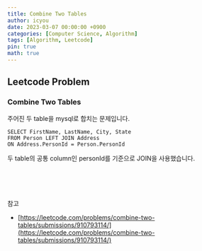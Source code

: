 ```yaml
---
title: Combine Two Tables
author: icyou
date: 2023-03-07 00:00:00 +0900
categories: [Computer Science, Algorithm]
tags: [Algorithm, Leetcode]
pin: true
math: true
---
```


## Leetcode Problem

### Combine Two Tables
주어진 두 table을 mysql로 합치는 문제입니다.

```
SELECT FirstName, LastName, City, State
FROM Person LEFT JOIN Address 
ON Address.PersonId = Person.PersonId
```
두 table의 공통 column인 personId를 기준으로 JOIN을 사용했습니다.

<br/><br/><br/><br/>
참고 
- [https://leetcode.com/problems/combine-two-tables/submissions/910793114/](https://leetcode.com/problems/combine-two-tables/submissions/910793114/)